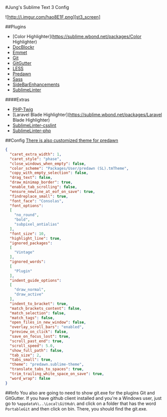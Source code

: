#Jung's Sublime Text 3 Config

![http://i.imgur.com/hao8E1F.png][st3_screen]

[st3_screen]:http://i.imgur.com/hao8E1F.png

##Plugins
* [Color Highlighter](https://sublime.wbond.net/packages/Color Highlighter)
* [DocBlockr](https://sublime.wbond.net/packages/DocBlockr)
* [Emmet](https://sublime.wbond.net/packages/Emmet)
* [Git](https://sublime.wbond.net/packages/Git)
* [GitGutter](https://sublime.wbond.net/packages/GitGutter)
* [LESS](https://sublime.wbond.net/packages/LESS)
* [Predawn](https://sublime.wbond.net/packages/Predawn)
* [Sass](https://sublime.wbond.net/packages/Sass)
* [SideBarEnhancements](https://sublime.wbond.net/packages/SideBarEnhancements)
* [SublimeLinter](https://sublime.wbond.net/packages/SublimeLinter)

####Extras
* [PHP-Twig](https://sublime.wbond.net/packages/PHP-Twig)
* [Laravel Blade Highlighter](https://sublime.wbond.net/packages/Laravel Blade Highlighter)
* [SublimeLinter-csslint](https://sublime.wbond.net/packages/SublimeLinter-csslint)
* [SublimeLinter-php](https://sublime.wbond.net/packages/SublimeLinter-php)

##Config
[There is also customized theme for predawn][predawn_custom]
```JSON
{
  "caret_extra_width": 1,
  "caret_style": "phase",
  "close_windows_when_empty": false,
  "color_scheme": "Packages/User/predawn (SL).tmTheme",
  "copy_with_empty_selection": false,
  "drag_text": false,
  "draw_minimap_border": true,
  "enable_tab_scrolling": false,
  "ensure_newline_at_eof_on_save": true,
  "findreplace_small": true,
  "font_face": "Consolas",
  "font_options":
  [
    "no_round",
    "bold",
    "subpixel_antialias"
  ],
  "font_size": 10,
  "highlight_line": true,
  "ignored_packages":
  [
    "Vintage"
  ],
  "ignored_words":
  [
    "Plugin"
  ],
  "indent_guide_options":
  [
    "draw_normal",
    "draw_active"
  ],
  "indent_to_bracket": true,
  "match_brackets_content": false,
  "match_selection": false,
  "match_tags": false,
  "open_files_in_new_window": false,
  "overlay_scroll_bars": "enabled",
  "preview_on_click": false,
  "save_on_focus_lost": true,
  "scroll_past_end": true,
  "scroll_speed": 5.0,
  "show_full_path": false,
  "tab_size": 2,
  "tabs_small": true,
  "theme": "predawn.sublime-theme",
  "translate_tabs_to_spaces": true,
  "trim_trailing_white_space_on_save": true,
  "word_wrap": false
}
```

##Info
You also are going to need to show git.exe for the plugins Git and GitGutter.
If you have github client installed and you're a Windows user, just go to `%appdata%\..\Local\GitHub\` and
click on a folder that has the word `PortableGit` and then click on bin. There, you should find the git.exe.

[predawn_custom]:https://github.com/jung3o/Jung3o/tree/master/st3/predawn.sublime-theme
